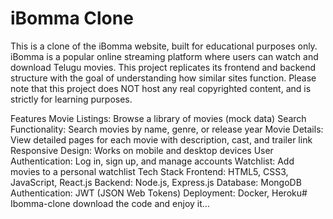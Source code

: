 # iBomma Clone
This is a clone of the iBomma website, built for educational purposes only. iBomma is a popular online streaming platform where users can watch and download Telugu movies. This project replicates its frontend and backend structure with the goal of understanding how similar sites function. Please note that this project does NOT host any real copyrighted content, and is strictly for learning purposes.

Features
Movie Listings: Browse a library of movies (mock data)
Search Functionality: Search movies by name, genre, or release year
Movie Details: View detailed pages for each movie with description, cast, and trailer link
Responsive Design: Works on mobile and desktop devices
User Authentication: Log in, sign up, and manage accounts
Watchlist: Add movies to a personal watchlist
Tech Stack
Frontend: HTML5, CSS3, JavaScript, React.js
Backend: Node.js, Express.js
Database: MongoDB
Authentication: JWT (JSON Web Tokens)
Deployment: Docker, Heroku# Ibomma-clone
download the code and enjoy it...
